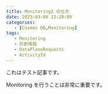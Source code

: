 ```yaml
---
title: Monitoring2 の仕方
date: 2023-03-06 12:20:00
categories:
   - [Cosmos DB,Monitoring]
tags:
   - Monitoring
   - 診断情報
   - DataPlaneRequests
   - ActivityId
---
```


これはテスト記事です。

Monitoring を行うことは非常に重要です。
